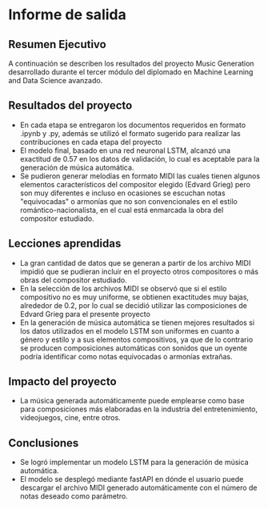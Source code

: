 # Informe de salida

## Resumen Ejecutivo

A continuación se describen los resultados del proyecto Music Generation desarrollado durante el tercer módulo del diplomado en Machine Learning and Data Science avanzado.

## Resultados del proyecto

- En cada etapa se entregaron los documentos requeridos en formato .ipynb y .py, además se utilizó el formato sugerido para realizar las contribuciones en cada etapa del proyecto 
- El modelo final, basado en una red neuronal LSTM, alcanzó una exactitud de 0.57 en los datos de validación, lo cual es aceptable para la generación de música automática.
- Se pudieron generar melodías en formato MIDI las cuales tienen algunos elementos característicos del compositor elegido (Edvard Grieg) pero son muy diferentes e incluso en ocasiones se escuchan notas "equivocadas" o armonías que no son convencionales en el estilo romántico-nacionalista, en el cual está enmarcada la obra del compositor estudiado.

## Lecciones aprendidas

- La gran cantidad de datos que se generan a partir de los archivo MIDI impidió que se pudieran incluir en el proyecto otros compositores o más obras del compositor estudiado. 
- En la selección de los archivos MIDI se observó que si el estilo compositivo no es muy uniforme, se obtienen exactitudes muy bajas, alrededor de 0.2, por lo cual se decidió utilizar las composiciones de Edvard Grieg para el presente proyecto
- En la generación de música automática se tienen mejores resultados si los datos utilizados en el modelo LSTM son uniformes en cuanto a género y estilo y a sus elementos compositivos, ya que de lo contrario se producen composiciones automáticas con sonidos que un oyente podría identificar como notas equivocadas o armonías extrañas.

## Impacto del proyecto

- La música generada automáticamente puede emplearse como base para composiciones más elaboradas en la industria del entretenimiento, videojuegos, cine, entre otros.

## Conclusiones

- Se logró implementar un modelo LSTM para la generación de música automática.
- El modelo se desplegó mediante fastAPI en dónde el usuario puede descargar el archivo MIDI generado automáticamente con el número de notas deseado como parámetro.

